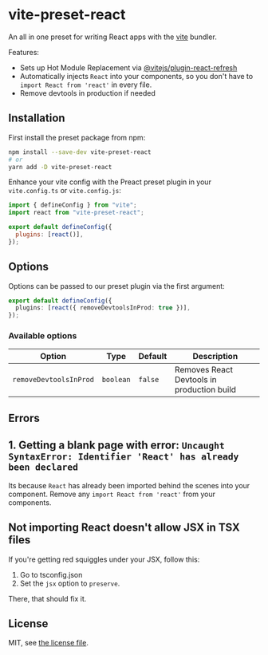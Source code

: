 # vite-preset-react

An all in one preset for writing React apps with the [vite](https://github.com/vitejs/vite) bundler.

Features:

- Sets up Hot Module Replacement via [@vitejs/plugin-react-refresh](https://www.npmjs.com/package/@vitejs/plugin-react-refresh)
- Automatically injects `React` into your components, so you don't have to `import React from 'react'` in every file.
- Remove devtools in production if needed

## Installation

First install the preset package from npm:

```bash
npm install --save-dev vite-preset-react
# or
yarn add -D vite-preset-react
```

Enhance your vite config with the Preact preset plugin in your `vite.config.ts` or `vite.config.js`:

```js
import { defineConfig } from "vite";
import react from "vite-preset-react";

export default defineConfig({
  plugins: [react()],
});
```

## Options

Options can be passed to our preset plugin via the first argument:

```ts
export default defineConfig({
  plugins: [react({ removeDevtoolsInProd: true })],
});
```

### Available options

| Option                 | Type      | Default | Description                                |
| ---------------------- | --------- | ------- | ------------------------------------------ |
| `removeDevtoolsInProd` | `boolean` | `false` | Removes React Devtools in production build |

## Errors

## 1. Getting a blank page with error: `Uncaught SyntaxError: Identifier 'React' has already been declared`

Its because `React` has already been imported behind the scenes into your component. Remove any `import React from 'react'` from your components.

## Not importing React doesn't allow JSX in TSX files

If you're getting red squiggles under your JSX, follow this:

1. Go to tsconfig.json
2. Set the `jsx` option to `preserve`.

There, that should fix it.

## License

MIT, see [the license file](./LICENSE).
